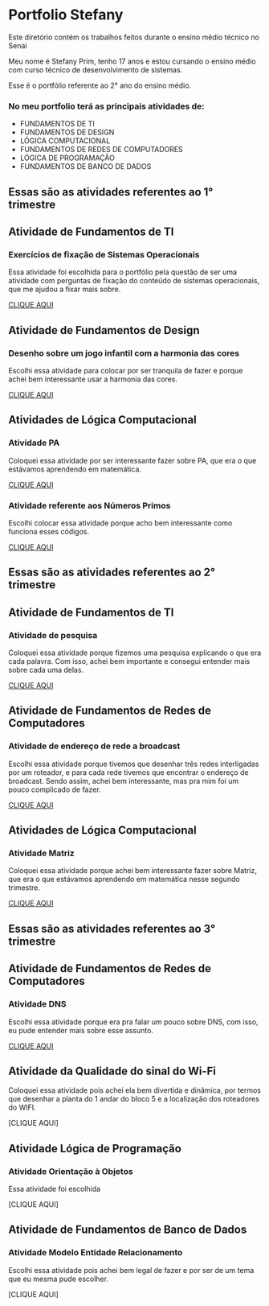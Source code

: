 # Portfolio Stefany
Este diretório contém os trabalhos feitos durante o ensino médio técnico no Senai

Meu nome é Stefany Prim, tenho 17 anos e estou cursando o ensino médio com curso técnico de desenvolvimento de sistemas.

Esse é o portfólio referente ao 2° ano do ensino médio. 

### No meu portfolio terá as principais atividades de:
* FUNDAMENTOS DE TI
* FUNDAMENTOS DE DESIGN
* LÓGICA COMPUTACIONAL
* FUNDAMENTOS DE REDES DE COMPUTADORES
* LÓGICA DE PROGRAMAÇÃO
* FUNDAMENTOS DE BANCO DE DADOS

## Essas são as atividades referentes ao 1° trimestre

## Atividade de Fundamentos de TI

### Exercícios de fixação de Sistemas Operacionais

Essa atividade foi escolhida para o portfólio pela questão de ser uma atividade com perguntas de fixação do conteúdo de sistemas operacionais, que me ajudou a fixar mais sobre.

[CLIQUE AQUI](Fundamentos_de_TI/Atividade.jpg)

## Atividade de Fundamentos de Design 

### Desenho sobre um jogo infantil com a harmonia das cores

Escolhi essa atividade para colocar por ser tranquila de fazer e porque achei bem interessante usar a harmonia das cores.

[CLIQUE AQUI](Fundamentos_de_design/slides.pdf)

## Atividades de Lógica Computacional

### Atividade PA 

Coloquei essa atividade por ser interessante fazer sobre PA, que era o que estávamos aprendendo em matemática.

[CLIQUE AQUI](Logica_computacional/PA.png)

### Atividade referente aos Números Primos

Escolhi colocar essa atividade porque acho bem interessante como funciona esses códigos.

[CLIQUE AQUI](Logica_computacional/numerosprimos.jpg)

## Essas são as atividades referentes ao 2° trimestre

## Atividade de Fundamentos de TI

### Atividade de pesquisa

Coloquei essa atividade porque fizemos uma pesquisa explicando o que era cada palavra. Com isso, achei bem importante e consegui entender mais sobre cada uma delas.

[CLIQUE AQUI](https://docs.google.com/document/d/16JVE_rDJuz9qKWDylK41TQTd17v3DqKnDfTHJqtO8hk/edit)

## Atividade de Fundamentos de Redes de Computadores

### Atividade de endereço de rede a broadcast

Escolhi essa atividade porque tivemos que desenhar três redes interligadas por um roteador, e para cada rede tivemos que encontrar o endereço de broadcast. Sendo assim, achei bem interessante, mas pra mim foi um pouco complicado de fazer.

[CLIQUE AQUI](https://docs.google.com/document/d/1LdAq4xS5XYpNATAhNmVaNeul5G0GN3ockx8Orotciwg/edit)

## Atividades de Lógica Computacional

### Atividade Matriz

Coloquei essa atividade porque achei bem interessante fazer sobre Matriz, que era o que estávamos aprendendo em matemática nesse segundo trimestre.

[CLIQUE AQUI](Logica_computacional/Atividade_matriz.png)

## Essas são as atividades referentes ao 3° trimestre

## Atividade de Fundamentos de Redes de Computadores

### Atividade DNS

Escolhi essa atividade porque era pra falar um pouco sobre DNS, com isso, eu pude entender mais sobre esse assunto.

[CLIQUE AQUI](Fundamentos_de_redes_de_computadores/Atividade.DNS.docx)

## Atividade da Qualidade do sinal do Wi-Fi

Coloquei essa atividade pois achei ela bem divertida e dinâmica, por termos que desenhar a planta do 1 andar do bloco 5 e a localização dos roteadores do WIFI.

[CLIQUE AQUI]

## Atividade Lógica de Programação

### Atividade Orientação à Objetos

Essa atividade foi escolhida

[CLIQUE AQUI]

## Atividade de Fundamentos de Banco de Dados

### Atividade Modelo Entidade Relacionamento

Escolhi essa atividade pois achei bem legal de fazer e por ser de um tema que eu mesma pude escolher.

[CLIQUE AQUI]
